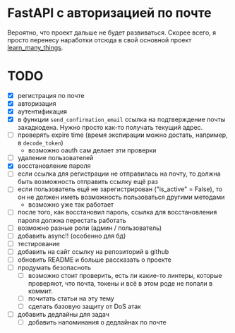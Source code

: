 # FastAPI с авторизацией по почте

Вероятно, что проект дальше не будет развиваться. Скорее всего, я просто перенесу наработки отсюда в свой основной
проект [learn_many_things](https://github.com/Marat22/learn_many_things).

# TODO

- [x] регистрация по почте
- [x] авторизация
- [x] аутентификация
- [x] в функции `send_confirmation_email` ссылка на подтверждение почты захадкодена. Нужно просто как-то получать
  текущий адрес.
- [ ] проверять expire time (время экспирации можно достать, например, в `decode_token`)
  - возможно oauth сам делает эти проверки
- [ ] удаление пользователей
- [x] восстановление пароля
- [ ] если ссылка для регистрации не отправилась на почту, то должна быть возможность отправить ссылку ещё раз
- [ ] если пользователь ещё не зарегистрирован ("is_active" = False), то он не должен иметь возможность пользоваться другими методами
  - возможно уже так работает
- [ ] после того, как восстановил пароль, ссылка для восстановления пароля должна перестать работать
- [ ] возможно разные роли (админ / пользователь)
- [ ] добавить async!! (особенно для бд)
- [ ] тестирование
- [ ] добавить на сайт ссылку на репозиторий в github
- [ ] обновить README и больше рассказать о проекте
- [ ] продумать безопасноть
  - [ ] возможно стоит проверить, есть ли какие-то линтеры, которые проверяют, что почта, токены и всё в этом роде не попали в коммит.
  - [ ] почитать статьи на эту тему
  - [ ] сделать базовую защиту от DoS атак
- [ ] добавить дедлайны для задач
  - [ ] добавить напоминания о дедлайнах по почте